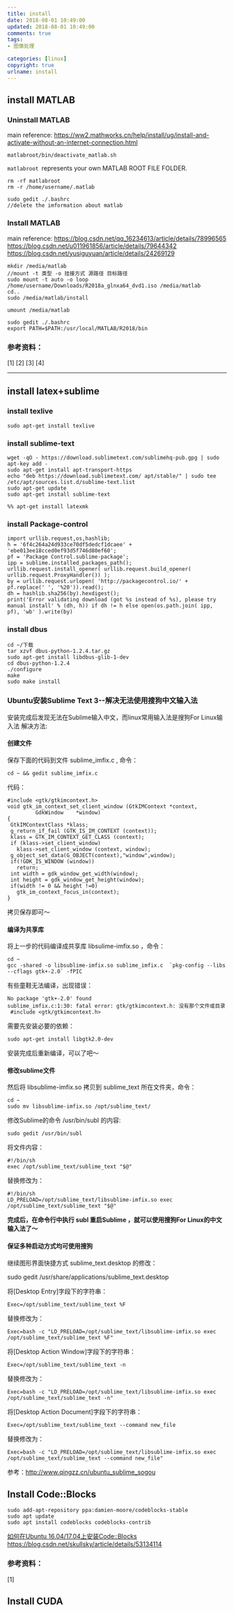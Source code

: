 ```yaml
---
title: install
date: 2018-08-01 10:49:00
updated: 2018-08-01 10:49:00
comments: true
tags:
- 图像处理

categories: [linux]
copyright: true
urlname: install 
---
```


## install MATLAB
### Uninstall MATLAB
main reference:
https://ww2.mathworks.cn/help/install/ug/install-and-activate-without-an-internet-connection.html

```
matlabroot/bin/deactivate_matlab.sh
```
`matlabroot `represents your own MATLAB ROOT FILE FOLDER.
```
rm -rf matlabroot
rm -r /home/username/.matlab
```
<!-- more -->

```
sudo gedit ./.bashrc
//delete the imformation about matlab

```

### Install MATLAB
main reference:
https://blog.csdn.net/qq_16234613/article/details/78996565
https://blog.csdn.net/u011961856/article/details/79644342
https://blog.csdn.net/yusiguyuan/article/details/24269129
```
mkdir /media/matlab
//mount -t 类型 -o 挂接方式 源路径 目标路径
sudo mount -t auto -o loop /home/username/Downloads/R2018a_glnxa64_dvd1.iso /media/matlab
cd..
sudo /media/matlab/install

umount /media/matlab
```
```
sudo gedit ./.bashrc
export PATH=$PATH:/usr/local/MATLAB/R2018/bin 
```


### 参考资料：
[1] 
[2] 
[3] 
[4] 

_ _ _


## install  latex+sublime
### install texlive
```
sudo apt-get install texlive
```

### install sublime-text
```
wget -qO - https://download.sublimetext.com/sublimehq-pub.gpg | sudo apt-key add -
sudo apt-get install apt-transport-https
echo "deb https://download.sublimetext.com/ apt/stable/" | sudo tee /etc/apt/sources.list.d/sublime-text.list
sudo apt-get update
sudo apt-get install sublime-text

%% apt-get install latexmk
```

### install Package-control
```
import urllib.request,os,hashlib; 
h = '6f4c264a24d933ce70df5dedcf1dcaee' + 'ebe013ee18cced0ef93d5f746d80ef60'; 
pf = 'Package Control.sublime-package'; 
ipp = sublime.installed_packages_path(); 
urllib.request.install_opener( urllib.request.build_opener( urllib.request.ProxyHandler()) );
by = urllib.request.urlopen( 'http://packagecontrol.io/' + pf.replace(' ', '%20')).read(); 
dh = hashlib.sha256(by).hexdigest(); 
print('Error validating download (got %s instead of %s), please try manual install' % (dh, h)) if dh != h else open(os.path.join( ipp, pf), 'wb' ).write(by) 

```

### install dbus
```
cd ~/下载
tar xzvf dbus-python-1.2.4.tar.gz
sudo apt-get install libdbus-glib-1-dev
cd dbus-python-1.2.4
./configure
make
sudo make install
```

### Ubuntu安装Sublime Text 3--解决无法使用搜狗中文输入法
安装完成后发现无法在Sublime输入中文，而linux常用输入法是搜狗For Linux输入法
解决方法:

#### 创建文件

保存下面的代码到文件 sublime_imfix.c ,
命令： 
```
cd ~ && gedit sublime_imfix.c
```
代码：

```
#include <gtk/gtkimcontext.h>
void gtk_im_context_set_client_window (GtkIMContext *context,
         GdkWindow    *window)
{
 GtkIMContextClass *klass;
 g_return_if_fail (GTK_IS_IM_CONTEXT (context));
 klass = GTK_IM_CONTEXT_GET_CLASS (context);
 if (klass->set_client_window)
   klass->set_client_window (context, window);
 g_object_set_data(G_OBJECT(context),"window",window);
 if(!GDK_IS_WINDOW (window))
   return;
 int width = gdk_window_get_width(window);
 int height = gdk_window_get_height(window);
 if(width != 0 && height !=0)
   gtk_im_context_focus_in(context);
}
```

拷贝保存即可～

#### 编译为共享库
将上一步的代码编译成共享库 libsulime-imfix.so ，命令：

```
cd ~
gcc -shared -o libsublime-imfix.so sublime_imfix.c  `pkg-config --libs --cflags gtk+-2.0` -fPIC
```

有些童鞋无法编译，出现错误：

```
No package 'gtk+-2.0' found
sublime_imfix.c:1:30: fatal error: gtk/gtkimcontext.h: 没有那个文件或目录
 #include <gtk/gtkimcontext.h>
```
需要先安装必要的依赖：
```
sudo apt-get install libgtk2.0-dev
```
安装完成后重新编译，可以了吧～

#### 修改sublime文件
然后将 libsublime-imfix.so 拷贝到 sublime_text 所在文件夹，命令：
```
cd ~
sudo mv libsublime-imfix.so /opt/sublime_text/
```

修改Sublime的命令 /usr/bin/subl 的内容:
```
sudo gedit /usr/bin/subl
```

将文件内容：
```
#!/bin/sh
exec /opt/sublime_text/sublime_text "$@"
```
替换修改为：
```
#!/bin/sh
LD_PRELOAD=/opt/sublime_text/libsublime-imfix.so exec /opt/sublime_text/sublime_text "$@"
```

**完成后，在命令行中执行 subl 重启Sublime ，就可以使用搜狗For Linux的中文输入法了～**

#### 保证多种启动方式均可使用搜狗

继续图形界面快捷方式 sublime_text.desktop 的修改：

sudo gedit /usr/share/applications/sublime_text.desktop


将[Desktop Entry]字段下的字符串：
```
Exec=/opt/sublime_text/sublime_text %F
```
替换修改为：
```
Exec=bash -c "LD_PRELOAD=/opt/sublime_text/libsublime-imfix.so exec /opt/sublime_text/sublime_text %F"
```

将[Desktop Action Window]字段下的字符串：
```
Exec=/opt/sublime_text/sublime_text -n
```
替换修改为：
```
Exec=bash -c "LD_PRELOAD=/opt/sublime_text/libsublime-imfix.so exec /opt/sublime_text/sublime_text -n"
```

将[Desktop Action Document]字段下的字符串：
```
Exec=/opt/sublime_text/sublime_text --command new_file
```
替换修改为：
```
Exec=bash -c "LD_PRELOAD=/opt/sublime_text/libsublime-imfix.so exec /opt/sublime_text/sublime_text --command new_file"
```


参考：http://www.qingzz.cn/ubuntu_sublime_sogou

## Install Code::Blocks
```
sudo add-apt-repository ppa:damien-moore/codeblocks-stable
sudo apt update
sudo apt install codeblocks codeblocks-contrib
```
[如何在Ubuntu 16.04/17.04上安装Code::Blocks](ttps://www.linuxidc.com/Linux/2017-10/148159.htm)
https://blog.csdn.net/skullsky/article/details/53134114
### 参考资料：
[1] 

## Install CUDA

